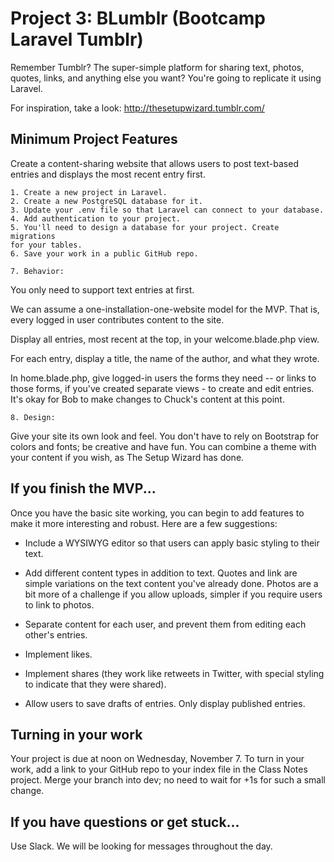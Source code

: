 # Project 3: BLumblr (Bootcamp Laravel Tumblr)

Remember Tumblr? The super-simple platform for sharing text, photos, quotes,
links, and anything else you want? You're going to replicate it using Laravel.

For inspiration, take a look: http://thesetupwizard.tumblr.com/

## Minimum Project Features

Create a content-sharing website that allows users to post text-based entries
and displays the most recent entry first.

```
1. Create a new project in Laravel.
2. Create a new PostgreSQL database for it.
3. Update your .env file so that Laravel can connect to your database.
4. Add authentication to your project.
5. You'll need to design a database for your project. Create migrations
for your tables.
6. Save your work in a public GitHub repo.
```

```
7. Behavior:
```

You only need to support text entries at first.

We can assume a one-installation-one-website model for the MVP. That is, every
logged in user contributes content to the site.

Display all entries, most recent at the top, in your welcome.blade.php view.

For each entry, display a title, the name of the author, and what they wrote.

In home.blade.php, give logged-in users the forms they need -- or links to those
forms, if you've created separate views - to create and edit entries. It's okay
for Bob to make changes to Chuck's content at this point.

```
8. Design:
```

Give your site its own look and feel. You don't have to rely on Bootstrap for
colors and fonts; be creative and have fun. You can combine a theme with your
content if you wish, as The Setup Wizard has done.

## If you finish the MVP...

Once you have the basic site working, you can begin to add features to make it
more interesting and robust. Here are a few suggestions:

* Include a WYSIWYG editor so that users can apply basic styling to their text.

* Add different content types in addition to text. Quotes and link are simple
variations on the text content you've already done. Photos are a bit more of a
challenge if you allow uploads, simpler if you require users to link to photos.

* Separate content for each user, and prevent them from editing each other's
entries.

* Implement likes.

* Implement shares (they work like retweets in Twitter, with special styling to
indicate that they were shared).

* Allow users to save drafts of entries. Only display published entries.

## Turning in your work

Your project is due at noon on Wednesday, November 7. To turn in your work,
add a link to your GitHub repo to your index file in the Class Notes project.
Merge your branch into dev; no need to wait for +1s for such a small change.


## If you have questions or get stuck...

Use Slack. We will be looking for messages throughout the day.
